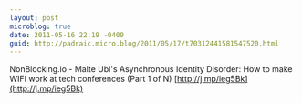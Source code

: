 ```yaml
---
layout: post
microblog: true
date: 2011-05-16 22:19 -0400
guid: http://padraic.micro.blog/2011/05/17/t70312441581547520.html
---
```

NonBlocking.io - Malte Ubl's Asynchronous Identity Disorder: How to make WIFI work at tech conferences (Part 1 of N) [http://j.mp/ieg5Bk](http://j.mp/ieg5Bk)

